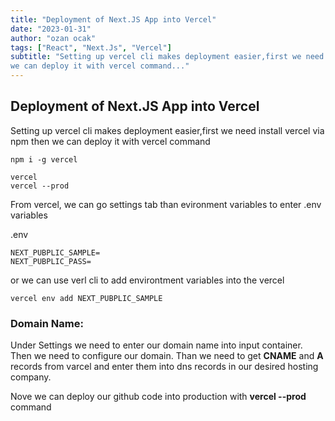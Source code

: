 ```yaml
---
title: "Deployment of Next.JS App into Vercel"
date: "2023-01-31"
author: "ozan ocak"
tags: ["React", "Next.Js", "Vercel"]
subtitle: "Setting up vercel cli makes deployment easier,first we need install vercel via npm then
we can deploy it with vercel command..."
---
```


## Deployment of Next.JS App into Vercel

Setting up vercel cli makes deployment easier,first we need install vercel via npm then
we can deploy it with vercel command

```console
npm i -g vercel

vercel
vercel --prod

```

From vercel, we can go settings tab than evironment variables to enter .env variables

.env

```console
NEXT_PUBPLIC_SAMPLE=
NEXT_PUBPLIC_PASS=
```

or we can use verl cli to add environtment variables into the vercel

```console
vercel env add NEXT_PUBPLIC_SAMPLE
```

### Domain Name:

Under Settings we need to enter our domain name into input container. Then we need to configure our
domain. Than we need to get **CNAME** and **A** records from varcel and enter them into dns records in our desired hosting company.

Nove we can deploy our github code into production with **vercel --prod** command
